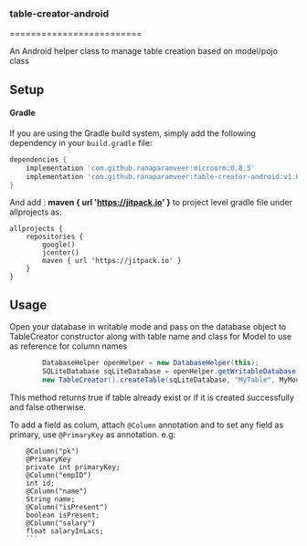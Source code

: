 ### table-creator-android
=========================

An Android helper class to manage table creation based on model/pojo class

Setup
-----
#### Gradle

If you are using the Gradle build system, simply add the following dependency in your `build.gradle` file:

```groovy
dependencies {
    implementation 'com.github.ranaparamveer:microorm:0.8.5'
    implementation 'com.github.ranaparamveer:table-creator-android:v1.0.7'
}
```


And add : **maven { url 'https://jitpack.io' }** to project level gradle file under allprojects as:


```
allprojects {
    repositories {
        google()
        jcenter()
        maven { url 'https://jitpack.io' }
    }
}
```

Usage
-----

Open your database in writable mode and pass on the database object to TableCreator constructor along with table name and class for Model to use as reference for column names

```java
        DatabaseHelper openHelper = new DatabaseHelper(this);
        SQLiteDatabase sqLiteDatabase = openHelper.getWritableDatabase();
        new TableCreator().createTable(sqLiteDatabase, "MyTable", MyModel.class);
```

This method returns true if table already exist or if it is created successfully and false otherwise.


To add a field as colum, attach ```@Column``` annotation and to set any field as primary, use ```@PrimaryKey``` as annotation. e.g:

```
    @Column("pk")
    @PrimaryKey
    private int primaryKey;
    @Column("empID")
    int id;
    @Column("name")
    String name;
    @Column("isPresent")
    boolean isPresent;
    @Column("salary")
    float salaryInLacs;
    ```